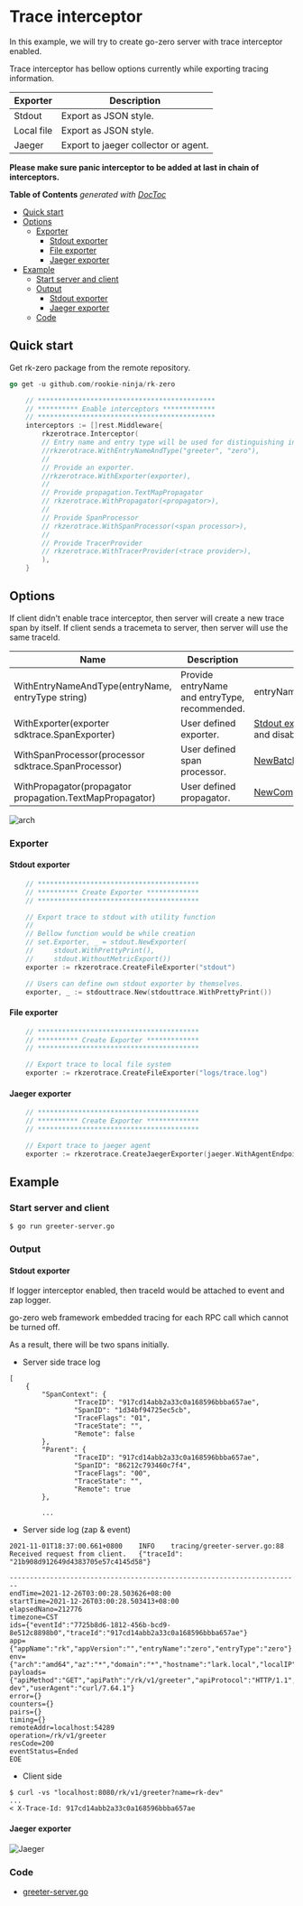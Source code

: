 # Trace interceptor
In this example, we will try to create go-zero server with trace interceptor enabled.

Trace interceptor has bellow options currently while exporting tracing information.

| Exporter | Description |
| ---- | ---- |
| Stdout | Export as JSON style. |
| Local file | Export as JSON style. |
| Jaeger | Export to jaeger collector or agent. |

**Please make sure panic interceptor to be added at last in chain of interceptors.**

<!-- START doctoc generated TOC please keep comment here to allow auto update -->
<!-- DON'T EDIT THIS SECTION, INSTEAD RE-RUN doctoc TO UPDATE -->
**Table of Contents**  *generated with [DocToc](https://github.com/thlorenz/doctoc)*

- [Quick start](#quick-start)
- [Options](#options)
  - [Exporter](#exporter)
    - [Stdout exporter](#stdout-exporter)
    - [File exporter](#file-exporter)
    - [Jaeger exporter](#jaeger-exporter)
- [Example](#example)
  - [Start server and client](#start-server-and-client)
  - [Output](#output)
    - [Stdout exporter](#stdout-exporter-1)
    - [Jaeger exporter](#jaeger-exporter-1)
  - [Code](#code)

<!-- END doctoc generated TOC please keep comment here to allow auto update -->

## Quick start
Get rk-zero package from the remote repository.

```go
go get -u github.com/rookie-ninja/rk-zero
```
```go
    // ********************************************
    // ********** Enable interceptors *************
    // ********************************************
	interceptors := []rest.Middleware{
		rkzerotrace.Interceptor(
		// Entry name and entry type will be used for distinguishing interceptors. Recommended.
		//rkzerotrace.WithEntryNameAndType("greeter", "zero"),
		//
		// Provide an exporter.
		//rkzerotrace.WithExporter(exporter),
		//
		// Provide propagation.TextMapPropagator
		// rkzerotrace.WithPropagator(<propagator>),
		//
		// Provide SpanProcessor
		// rkzerotrace.WithSpanProcessor(<span processor>),
		//
		// Provide TracerProvider
		// rkzerotrace.WithTracerProvider(<trace provider>),
		),
	}
```

## Options
If client didn't enable trace interceptor, then server will create a new trace span by itself. If client sends a tracemeta to server, 
then server will use the same traceId.

| Name | Description | Default |
| ---- | ---- | ---- |
| WithEntryNameAndType(entryName, entryType string) | Provide entryName and entryType, recommended. | entryName=zero, entryType=zero |
| WithExporter(exporter sdktrace.SpanExporter) | User defined exporter. | [Stdout exporter](https://pkg.go.dev/go.opentelemetry.io/otel/exporters/stdout) with pretty print and disabled metrics |
| WithSpanProcessor(processor sdktrace.SpanProcessor) | User defined span processor. | [NewBatchSpanProcessor](https://pkg.go.dev/go.opentelemetry.io/otel/sdk/trace#NewBatchSpanProcessor) |
| WithPropagator(propagator propagation.TextMapPropagator) | User defined propagator. | [NewCompositeTextMapPropagator](https://pkg.go.dev/go.opentelemetry.io/otel/propagation#TextMapPropagator) |

![arch](img/arch.png)

### Exporter
#### Stdout exporter
```go
    // ****************************************
    // ********** Create Exporter *************
    // ****************************************

    // Export trace to stdout with utility function
    //
    // Bellow function would be while creation
    // set.Exporter, _ = stdout.NewExporter(
    //     stdout.WithPrettyPrint(),
    //     stdout.WithoutMetricExport())
    exporter := rkzerotrace.CreateFileExporter("stdout")

    // Users can define own stdout exporter by themselves.
	exporter, _ := stdouttrace.New(stdouttrace.WithPrettyPrint())
```

#### File exporter
```go
    // ****************************************
    // ********** Create Exporter *************
    // ****************************************

    // Export trace to local file system
    exporter := rkzerotrace.CreateFileExporter("logs/trace.log")
```

#### Jaeger exporter
```go
    // ****************************************
    // ********** Create Exporter *************
    // ****************************************

	// Export trace to jaeger agent
	exporter := rkzerotrace.CreateJaegerExporter(jaeger.WithAgentEndpoint())
```

## Example
### Start server and client
```shell script
$ go run greeter-server.go
```

### Output
#### Stdout exporter
If logger interceptor enabled, then traceId would be attached to event and zap logger.

go-zero web framework embedded tracing for each RPC call which cannot be turned off.

As a result, there will be two spans initially.

- Server side trace log
```shell script
[
    {
        "SpanContext": {
                "TraceID": "917cd14abb2a33c0a168596bbba657ae",
                "SpanID": "1d34bf94725ec5cb",
                "TraceFlags": "01",
                "TraceState": "",
                "Remote": false
        },
        "Parent": {
                "TraceID": "917cd14abb2a33c0a168596bbba657ae",
                "SpanID": "86212c793460c7f4",
                "TraceFlags": "00",
                "TraceState": "",
                "Remote": true
        },

        ...
```

- Server side log (zap & event)
```shell script
2021-11-01T18:37:00.661+0800    INFO    tracing/greeter-server.go:88    Received request from client.   {"traceId": "21b908d912649d4383705e57c4145d58"}
```

```shell script
------------------------------------------------------------------------
endTime=2021-12-26T03:00:28.503626+08:00
startTime=2021-12-26T03:00:28.503413+08:00
elapsedNano=212776
timezone=CST
ids={"eventId":"7725b8d6-1812-456b-bcd9-8e512c8898b0","traceId":"917cd14abb2a33c0a168596bbba657ae"}
app={"appName":"rk","appVersion":"","entryName":"zero","entryType":"zero"}
env={"arch":"amd64","az":"*","domain":"*","hostname":"lark.local","localIP":"192.168.101.5","os":"darwin","realm":"*","region":"*"}
payloads={"apiMethod":"GET","apiPath":"/rk/v1/greeter","apiProtocol":"HTTP/1.1","apiQuery":"name=rk-dev","userAgent":"curl/7.64.1"}
error={}
counters={}
pairs={}
timing={}
remoteAddr=localhost:54289
operation=/rk/v1/greeter
resCode=200
eventStatus=Ended
EOE
```

- Client side
```shell script
$ curl -vs "localhost:8080/rk/v1/greeter?name=rk-dev"
...
< X-Trace-Id: 917cd14abb2a33c0a168596bbba657ae
```

#### Jaeger exporter
![Jaeger](img/jaeger.png)

### Code
- [greeter-server.go](greeter-server.go)
